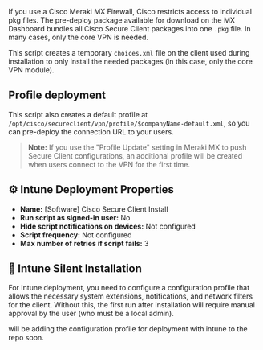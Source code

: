 If you use a Cisco Meraki MX Firewall, Cisco restricts access to individual pkg files. The pre-deploy package available for download on the MX Dashboard bundles all Cisco Secure Client packages into one `.pkg` file. In many cases, only the core VPN is needed.

This script creates a temporary `choices.xml` file on the client used during installation to only install the needed packages (in this case, only the core VPN module).
## Profile deployment

This script also creates a default profile at `/opt/cisco/secureclient/vpn/profile/$companyName-default.xml`, so you can pre-deploy the connection URL to your users.

> **Note:** If you use the "Profile Update" setting in Meraki MX to push Secure Client configurations, an additional profile will be created when users connect to the VPN for the first time.

## ⚙️ Intune Deployment Properties

- **Name:** [Software] Cisco Secure Client Install
- **Run script as signed-in user:** No
- **Hide script notifications on devices:** Not configured
- **Script frequency:** Not configured
- **Max number of retries if script fails:** 3

## 📖 Intune Silent Installation

For Intune deployment, you need to configure a configuration profile that allows the necessary system extensions, notifications, and network filters for the client. Without this, the first run after installation will require manual approval by the user (who must be a local admin).

will be adding the configuration profile for deployment with intune to the repo soon. 
